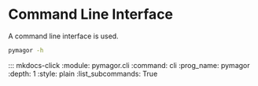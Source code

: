 # Command Line Interface

A command line interface is used.

```bash
pymagor -h
```

::: mkdocs-click
  :module: pymagor.cli
  :command: cli
  :prog_name: pymagor
  :depth: 1
  :style: plain
  :list_subcommands: True
